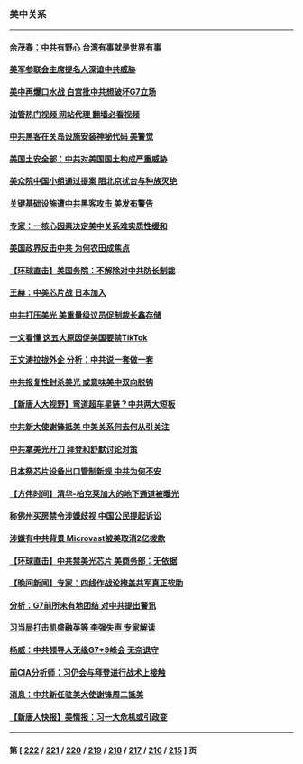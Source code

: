 ### 美中关系
---
#### [余茂春：中共有野心 台湾有事就是世界有事](../../pages/nf1412576/n14003341.md?05251645) 
#### [美军参联会主席提名人深谙中共威胁](../../pages/nf1412576/n14003467.md?05251645) 
#### [美中再爆口水战 白宫批中共想破坏G7立场](../../pages/nf1412576/n14003380.md?05251645) 
#### [油管热门视频 网站代理 翻墙必看视频](http://138.2.39.72:81/youtube.html?epic-marker?05251645)
#### [中共黑客在关岛设施安装神秘代码 美警觉](../../pages/nf1412576/n14003421.md?05251645) 
#### [美国土安全部：中共对美国国土构成严重威胁](../../pages/nf1412576/n14003362.md?05251645) 
#### [美众院中国小组通过提案 阻北京扰台与种族灭绝](../../pages/nf1412576/n14003358.md?05251645) 
#### [关键基础设施遭中共黑客攻击 美发布警告](../../pages/nf1412576/n14003389.md?05251645) 
#### [专家：一核心因素决定美中关系难实质性缓和](../../pages/nf1412576/n14003322.md?05251645) 
#### [美国政界反击中共 为何农田成焦点](../../pages/nf1412576/n14003260.md?05251645) 
#### [【环球直击】美国务院：不解除对中共防长制裁](../../pages/nf1412576/n14002683.md?05251645) 
#### [王赫：中美芯片战 日本加入](../../pages/nf1412576/n14002790.md?05251645) 
#### [中共打压美光 美重量级议员促制裁长鑫存储](../../pages/nf1412576/n14002702.md?05251645) 
#### [一文看懂 这五大原因促美国要禁TikTok](../../pages/nf1412576/n14002629.md?05251645) 
#### [王文涛拉拢外企 分析：中共说一套做一套](../../pages/nf1412576/n14002726.md?05251645) 
#### [中共报复性封杀美光 或意味美中双向脱钩](../../pages/nf1412576/n14002606.md?05251645) 
#### [【新唐人大视野】弯道超车星链？中共两大短板](../../pages/nf1412576/n14002690.md?05251645) 
#### [中共新大使谢锋抵美 中美关系何去何从引关注](../../pages/nf1412576/n14002703.md?05251645) 
#### [中共拿美光开刀 拜登和舒默讨论对策](../../pages/nf1412576/n14002635.md?05251645) 
#### [日本祭芯片设备出口管制新规 中共为何不安](../../pages/nf1412576/n14002608.md?05251645) 
#### [【方伟时间】清华-柏克莱加大的地下通道被曝光](../../pages/nf1412576/n14002553.md?05251645) 
#### [称佛州买房禁令涉嫌歧视 中国公民提起诉讼](../../pages/nf1412576/n14002447.md?05251645) 
#### [涉嫌有中共背景 Microvast被美取消2亿拨款](../../pages/nf1412576/n14002425.md?05251645) 
#### [【环球直击】中共禁美光芯片 美商务部：无依据](../../pages/nf1412576/n14002059.md?05251645) 
#### [【晚间新闻】专家：四线作战论掩盖共军真正软肋](../../pages/nf1412576/n14002400.md?05251645) 
#### [分析：G7前所未有地团结 对中共提出警讯](../../pages/nf1412576/n14001964.md?05251645) 
#### [习当局打击凯盛融英等 李强失声 专家解读](../../pages/nf1412576/n14002154.md?05251645) 
#### [杨威：中共领导人无缘G7+9峰会 无奈退守](../../pages/nf1412576/n14002147.md?05251645) 
#### [前CIA分析师：习仍会与拜登进行战术上接触](../../pages/nf1412576/n14002182.md?05251645) 
#### [消息：中共新任驻美大使谢锋周二抵美](../../pages/nf1412576/n14002231.md?05251645) 
#### [【新唐人快报】美情报：习一大危机或引政变](../../pages/nf1412576/n14002138.md?05251645) 

---
#### 第 [ [222](./222.md?05251645) / [221](./221.md?05251645) / [220](./220.md?05251645) / [219](./219.md?05251645) / [218](./218.md?05251645) / [217](./217.md?05251645) / [216](./216.md?05251645) / [215](./215.md?05251645) ] 页

